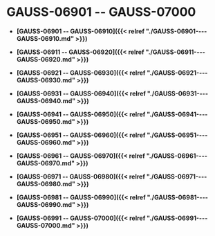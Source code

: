# GAUSS-06901 -- GAUSS-07000

-   **[GAUSS-06901 -- GAUSS-06910]({{< relref "./GAUSS-06901----GAUSS-06910.md" >}})**

-   **[GAUSS-06911 -- GAUSS-06920]({{< relref "./GAUSS-06911----GAUSS-06920.md" >}})**

-   **[GAUSS-06921 -- GAUSS-06930]({{< relref "./GAUSS-06921----GAUSS-06930.md" >}})**

-   **[GAUSS-06931 -- GAUSS-06940]({{< relref "./GAUSS-06931----GAUSS-06940.md" >}})**

-   **[GAUSS-06941 -- GAUSS-06950]({{< relref "./GAUSS-06941----GAUSS-06950.md" >}})**

-   **[GAUSS-06951 -- GAUSS-06960]({{< relref "./GAUSS-06951----GAUSS-06960.md" >}})**

-   **[GAUSS-06961 -- GAUSS-06970]({{< relref "./GAUSS-06961----GAUSS-06970.md" >}})**

-   **[GAUSS-06971 -- GAUSS-06980]({{< relref "./GAUSS-06971----GAUSS-06980.md" >}})**

-   **[GAUSS-06981 -- GAUSS-06990]({{< relref "./GAUSS-06981----GAUSS-06990.md" >}})**

-   **[GAUSS-06991 -- GAUSS-07000]({{< relref "./GAUSS-06991----GAUSS-07000.md" >}})**
